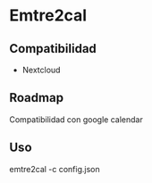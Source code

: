 # Emtre2cal

## Compatibilidad

- Nextcloud

## Roadmap

Compatibilidad con google calendar

## Uso

emtre2cal -c config.json
